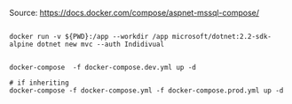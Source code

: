
Source:
https://docs.docker.com/compose/aspnet-mssql-compose/

```

docker run -v ${PWD}:/app --workdir /app microsoft/dotnet:2.2-sdk-alpine dotnet new mvc --auth Indidivual


docker-compose  -f docker-compose.dev.yml up -d

# if inheriting
docker-compose -f docker-compose.yml -f docker-compose.prod.yml up -d
```